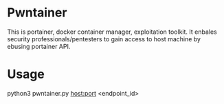 # Pwntainer
This is portainer, docker container manager, exploitation toolkit. It enbales security professionals/pentesters to gain access to host machine by ebusing portainer API.

# Usage
python3 pwntainer.py <host:port> <endpoint_id>
